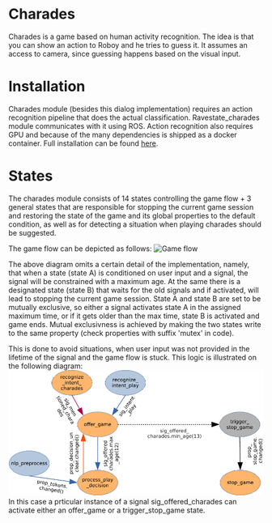 # Charades

Charades is a game based on human activity recognition. The idea is that you can show an action to Roboy and he tries to guess it.
It assumes an access to camera, since guessing happens based on the visual input. 

# Installation

Charades module (besides this dialog implementation) requires an action recognition pipeline that does the actual classification. Ravestate_charades module communicates with it using ROS.
Action recognition also requires GPU and because of the many dependencies is shipped as a docker container.
Full installation can be found [here](https://github.com/mfedoseeva/roboy-activity-recognition).

# States  

The charades module consists of 14 states controlling the game flow + 3 general states that are responsible for stopping the current game session and restoring the state of the game and its global properties to the default condition, as well as for detecting a situation when playing charades should be suggested.  

The game flow can be depicted as follows:
![Game flow](state.png)  

The above diagram omits a certain detail of the implementation, namely, that when a state (state A) is conditioned on user input and a signal, the signal will be constrained with a maximum age. At the same there is a designated state (state B) that waits for the old signals and if activated, will lead to stopping the current game session. State A and state B are set to be mutually exclusive, so either a signal activates state A in the assigned maximum time, or if it gets older than the max time, state B is activated and game ends. Mutual exclusivness is achieved by making the two states write to the same property (check properties with suffix 'mutex' in code).   

This is done to avoid situations, when user input was not provided in the lifetime of the signal and the game flow is stuck. This logic is illustrated on the following diagram:
![Signal ageing](detail.png)
In this case a prticular instance of a signal sig_offered_charades can activate either an offer_game or a  trigger_stop_game state.  
